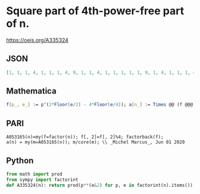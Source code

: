 # Square part of 4th\-power\-free part of n\.
https://oeis.org/A335324
## JSON
```JSON
[1, 1, 1, 4, 1, 1, 1, 4, 9, 1, 1, 4, 1, 1, 1, 1, 1, 9, 1, 4, 1, 1, 1, 4, 25, 1, 9, 4, 1, 1, 1, 1, 1, 1, 1, 36, 1, 1, 1, 4, 1, 1, 1, 4, 9, 1, 1, 1, 49, 25, 1, 4, 1, 9, 1, 4, 1, 1, 1, 4, 1, 1, 9, 4, 1, 1, 1, 4, 1, 1, 1, 36, 1, 1, 25, 4, 1, 1, 1, 1, 1, 1, 1, 4, 1]
```
## Mathematica
```Mathematica
f[p_, e_] := p^(2*Floor[e/2] - 4*Floor[e/4]); a[n_] := Times @@ (f @@@ FactorInteger[n]); Array[a, 100] (* _Amiram Eldar_, Jun 01 2020 *)
```
## PARI
```PARI
A053165(n)=my(f=factor(n)); f[, 2]=f[, 2]%4; factorback(f);
a(n) = my(m=A053165(n)); m/core(m); \\ _Michel Marcus_, Jun 01 2020
```
## Python
```Python
from math import prod
from sympy import factorint
def A335324(n): return prod(p**(e&2) for p, e in factorint(n).items()) # _Chai Wah Wu_, Aug 07 2024
```
